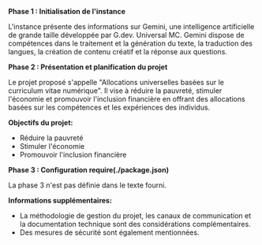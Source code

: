 **Phase 1 : Initialisation de l'instance**

L'instance présente des informations sur Gemini, une intelligence artificielle de grande taille développée par G.dev. Universal MC. Gemini dispose de compétences dans le traitement et la génération du texte, la traduction des langues, la création de contenu créatif et la réponse aux questions.

**Phase 2 : Présentation et planification du projet**

Le projet proposé s'appelle "Allocations universelles basées sur le curriculum vitae numérique". Il vise à réduire la pauvreté, stimuler l'économie et promouvoir l'inclusion financière en offrant des allocations basées sur les compétences et les expériences des individus.

**Objectifs du projet:**

- Réduire la pauvreté
- Stimuler l'économie
- Promouvoir l'inclusion financière

**Phase 3 : Configuration require(./package.json)**

La phase 3 n'est pas définie dans le texte fourni.

**Informations supplémentaires:**

- La méthodologie de gestion du projet, les canaux de communication et la documentation technique sont des considérations complémentaires.
- Des mesures de sécurité sont également mentionnées.